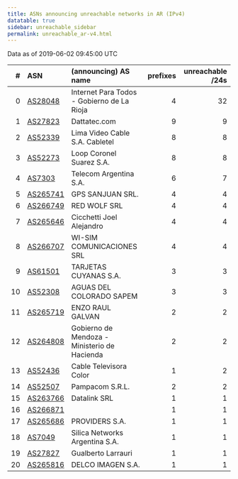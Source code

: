 ```yaml
---
title: ASNs announcing unreachable networks in AR (IPv4)
datatable: true
sidebar: unreachable_sidebar
permalink: unreachable_ar-v4.html
---
```


Data as of 2019-06-02 09:45:00 UTC


<div class="datatable-begin"></div>

|   # | ASN                                      | (announcing) AS name                         |   prefixes |   unreachable /24s |
|----:|:-----------------------------------------|:---------------------------------------------|-----------:|-------------------:|
|   0 | [AS28048](unreachable_AS28048-v4.html)   | Internet Para Todos - Gobierno de La Rioja   |          4 |                 32 |
|   1 | [AS27823](unreachable_AS27823-v4.html)   | Dattatec.com                                 |          9 |                  9 |
|   2 | [AS52339](unreachable_AS52339-v4.html)   | Lima Video Cable S.A. Cabletel               |          8 |                  8 |
|   3 | [AS52273](unreachable_AS52273-v4.html)   | Loop Coronel Suarez S.A.                     |          8 |                  8 |
|   4 | [AS7303](unreachable_AS7303-v4.html)     | Telecom Argentina S.A.                       |          6 |                  7 |
|   5 | [AS265741](unreachable_AS265741-v4.html) | GPS SANJUAN SRL.                             |          4 |                  4 |
|   6 | [AS266749](unreachable_AS266749-v4.html) | RED WOLF SRL                                 |          4 |                  4 |
|   7 | [AS265646](unreachable_AS265646-v4.html) | Cicchetti Joel Alejandro                     |          4 |                  4 |
|   8 | [AS266707](unreachable_AS266707-v4.html) | WI-SIM COMUNICACIONES SRL                    |          4 |                  4 |
|   9 | [AS61501](unreachable_AS61501-v4.html)   | TARJETAS CUYANAS S.A.                        |          3 |                  3 |
|  10 | [AS52308](unreachable_AS52308-v4.html)   | AGUAS DEL COLORADO SAPEM                     |          3 |                  3 |
|  11 | [AS265719](unreachable_AS265719-v4.html) | ENZO RAUL GALVAN                             |          2 |                  2 |
|  12 | [AS264808](unreachable_AS264808-v4.html) | Gobierno de Mendoza - Ministerio de Hacienda |          2 |                  2 |
|  13 | [AS52436](unreachable_AS52436-v4.html)   | Cable Televisora Color                       |          1 |                  2 |
|  14 | [AS52507](unreachable_AS52507-v4.html)   | Pampacom S.R.L.                              |          2 |                  2 |
|  15 | [AS263766](unreachable_AS263766-v4.html) | Datalink SRL                                 |          1 |                  1 |
|  16 | [AS266871](unreachable_AS266871-v4.html) |                                              |          1 |                  1 |
|  17 | [AS265686](unreachable_AS265686-v4.html) | PROVIDERS S.A.                               |          1 |                  1 |
|  18 | [AS7049](unreachable_AS7049-v4.html)     | Silica Networks Argentina S.A.               |          1 |                  1 |
|  19 | [AS27827](unreachable_AS27827-v4.html)   | Gualberto Larrauri                           |          1 |                  1 |
|  20 | [AS265816](unreachable_AS265816-v4.html) | DELCO IMAGEN S.A.                            |          1 |                  1 |

<div class="datatable-end"></div>